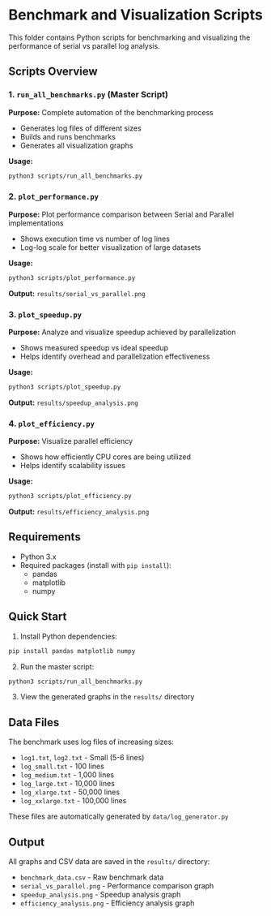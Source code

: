 # Benchmark and Visualization Scripts

This folder contains Python scripts for benchmarking and visualizing the performance of serial vs parallel log analysis.

## Scripts Overview

### 1. `run_all_benchmarks.py` (Master Script)
**Purpose:** Complete automation of the benchmarking process
- Generates log files of different sizes
- Builds and runs benchmarks
- Generates all visualization graphs

**Usage:**
```bash
python3 scripts/run_all_benchmarks.py
```

### 2. `plot_performance.py`
**Purpose:** Plot performance comparison between Serial and Parallel implementations
- Shows execution time vs number of log lines
- Log-log scale for better visualization of large datasets

**Usage:**
```bash
python3 scripts/plot_performance.py
```

**Output:** `results/serial_vs_parallel.png`

### 3. `plot_speedup.py`
**Purpose:** Analyze and visualize speedup achieved by parallelization
- Shows measured speedup vs ideal speedup
- Helps identify overhead and parallelization effectiveness

**Usage:**
```bash
python3 scripts/plot_speedup.py
```

**Output:** `results/speedup_analysis.png`

### 4. `plot_efficiency.py`
**Purpose:** Visualize parallel efficiency
- Shows how efficiently CPU cores are being utilized
- Helps identify scalability issues

**Usage:**
```bash
python3 scripts/plot_efficiency.py
```

**Output:** `results/efficiency_analysis.png`

## Requirements

- Python 3.x
- Required packages (install with `pip install`):
  - pandas
  - matplotlib
  - numpy

## Quick Start

1. Install Python dependencies:
```bash
pip install pandas matplotlib numpy
```

2. Run the master script:
```bash
python3 scripts/run_all_benchmarks.py
```

3. View the generated graphs in the `results/` directory

## Data Files

The benchmark uses log files of increasing sizes:
- `log1.txt`, `log2.txt` - Small (5-6 lines)
- `log_small.txt` - 100 lines
- `log_medium.txt` - 1,000 lines
- `log_large.txt` - 10,000 lines
- `log_xlarge.txt` - 50,000 lines
- `log_xxlarge.txt` - 100,000 lines

These files are automatically generated by `data/log_generator.py`

## Output

All graphs and CSV data are saved in the `results/` directory:
- `benchmark_data.csv` - Raw benchmark data
- `serial_vs_parallel.png` - Performance comparison graph
- `speedup_analysis.png` - Speedup analysis graph
- `efficiency_analysis.png` - Efficiency analysis graph

